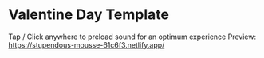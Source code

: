 # Valentine Day Template
Tap / Click anywhere to preload sound for an optimum experience
Preview: https://stupendous-mousse-61c6f3.netlify.app/
